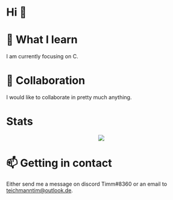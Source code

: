# Hi :wave:

# 🌱 What I learn
I am currently focusing on C.

# 👯 Collaboration
I would like to collaborate in pretty much anything. 

# Stats
<p align="center"> 
    <img src="https://github-readme-stats.vercel.app/api?username=tim-tm&theme=dark" />
</p>

# 📫 Getting in contact
Either send me a message on discord Timm#8360 or an email to teichmanntim@outlook.de. 

<!--
**sagar-viradiya/sagar-viradiya** is a ✨ _special_ ✨ repository because its `README.md` (this file) appears on your GitHub profile.

Here are some ideas to get you started:

- 🔭 I’m currently working on ...
- 🌱 I’m currently learning ...
- 👯 I’m looking to collaborate on ...
- 🤔 I’m looking for help with ...
- 💬 Ask me about ...
- 📫 How to reach me: ...
- 😄 Pronouns: ...
- ⚡ Fun fact: ...
-->
